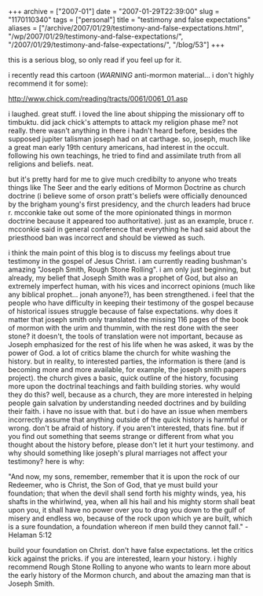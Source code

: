 +++
archive = ["2007-01"]
date = "2007-01-29T22:39:00"
slug = "1170110340"
tags = ["personal"]
title = "testimony and false expectations"
aliases = ["/archive/2007/01/29/testimony-and-false-expectations.html", "/wp/2007/01/29/testimony-and-false-expectations/", "/2007/01/29/testimony-and-false-expectations/", "/blog/53"]
+++

this is a serious blog, so only read if you feel up for it.

i recently read this cartoon (*WARNING* anti-mormon material... i don't
highly recommend it for some):

http://www.chick.com/reading/tracts/0061/0061_01.asp

i laughed. great stuff. i loved the line about shipping the missionary off
to timbuktu. did jack chick's attempts to attack my religion phase me? not
really. there wasn't anything in there i hadn't heard before, besides the
supposed jupiter talisman joseph had on at carthage. so, joseph, much like
a great man early 19th century americans, had interest in the occult.
following his own teachings, he tried to find and assimilate truth from
all religions and beliefs. neat.

but it's pretty hard for me to give much credibilty to anyone who treats
things like The Seer and the early editions of Mormon Doctrine as church
doctrine (i believe some of orson pratt's beliefs were officially
denounced by the brigham young's first presidency, and the church leaders
had bruce r. mcconkie take out some of the more opinionated things in
mormon doctrine because it appeared too authoritative). just as an
example, bruce r. mcconkie said in general conference that everything he
had said about the priesthood ban was incorrect and should be viewed as
such.

i think the main point of this blog is to discuss my feelings about true
testimony in the gospel of Jesus Christ. i am currently reading bushman's
amazing "Joseph Smith, Rough Stone Rolling". i am only just beginning, but
already, my belief that Joseph Smith was a prophet of God, but also an
extremely imperfect human, with his vices and incorrect opinions (much
like any biblical prophet... jonah anyone?), has been strengthened. i feel
that the people who have difficulty in keeping their testimony of the
gospel because of historical issues struggle because of false
expectations. why does it matter that joseph smith only translated the
missing 116 pages of the book of mormon with the urim and thummin, with
the rest done with the seer stone? it doesn't, the tools of translation
were not important, because as Joseph emphasized for the rest of his life
when he was asked, it was by the power of God. a lot of critics blame the
church for white washing the history. but in reality, to interested
parties, the information is there (and is becoming more and more
available, for example, the joseph smith papers project). the church gives
a basic, quick outline of the history, focusing more upon the doctrinal
teachings and faith building stories. why would they do this? well,
because as a church, they are more interested in helping people gain
salvation by understanding needed doctrines and by building their faith.
i have no issue with that. but i do have an issue when members incorrectly
assume that anything outside of the quick history is harmful or wrong.
don't be afraid of history. if you aren't interested, thats fine. but if
you find out something that seems strange or different from what you
thought about the history before, please don't let it hurt your testimony.
and why should something like joseph's plural marriages not affect your
testimony? here is why:

"And now, my sons, remember, remember that it is upon the rock of our
Redeemer, who is Christ, the Son of God, that ye must build your
foundation; that when the devil shall send forth his mighty winds, yea,
his shafts in the whirlwind, yea, when all his hail and his mighty storm
shall beat upon you, it shall have no power over you to drag you down to
the gulf of misery and endless wo, because of the rock upon which ye are
built, which is a sure foundation, a foundation whereon if men build they
cannot fall." -Helaman 5:12

build your foundation on Christ. don't have false expectations. let the
critics kick against the pricks. if you are interested, learn your
history. i highly recommend Rough Stone Rolling to anyone who wants to
learn more about the early history of the Mormon church, and about the
amazing man that is Joseph Smith.

